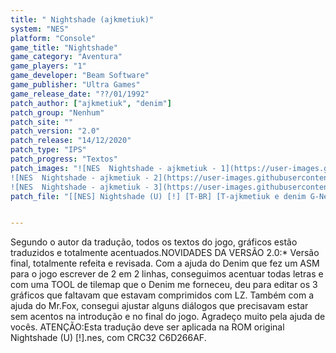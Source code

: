 ```yaml
---
title: " Nightshade (ajkmetiuk)"
system: "NES"
platform: "Console"
game_title: "Nightshade"
game_category: "Aventura"
game_players: "1"
game_developer: "Beam Software"
game_publisher: "Ultra Games"
game_release_date: "??/01/1992"
patch_author: ["ajkmetiuk", "denim"]
patch_group: "Nenhum"
patch_site: ""
patch_version: "2.0"
patch_release: "14/12/2020"
patch_type: "IPS"
patch_progress: "Textos"
patch_images: "![NES  Nightshade - ajkmetiuk - 1](https://user-images.githubusercontent.com/46766099/120220902-e2319700-c213-11eb-8a57-52dc12634766.png)
![NES  Nightshade - ajkmetiuk - 2](https://user-images.githubusercontent.com/46766099/120220905-e2ca2d80-c213-11eb-9ed1-198d0255281a.png)
![NES  Nightshade - ajkmetiuk - 3](https://user-images.githubusercontent.com/46766099/120220906-e362c400-c213-11eb-81e1-c81fb499161e.png)"
patch_file: "[[NES] Nightshade (U) [!] [T-BR] [T-ajkmetiuk e denim G-Nenhum] [V-2.0 A-2020]](https://github.com/ajkmetiuk/romhackersbr-db/files/6571416/Nightshade_BR_2.0.zip)"


---
```

Segundo o autor da tradução, todos os textos do jogo, gráficos estão traduzidos e totalmente acentuados.NOVIDADES DA VERSÃO 2.0:* Versão final, totalmente refeita e revisada. Com a ajuda do Denim que fez um ASM para o jogo escrever de 2 em 2 linhas, conseguimos acentuar todas letras e com uma TOOL de tilemap que o Denim me forneceu, deu para editar os 3 gráficos que faltavam que estavam comprimidos com LZ. Também com a ajuda do Mr.Fox, consegui ajustar alguns diálogos que precisavam estar sem acentos na introdução e no final do jogo. Agradeço muito pela ajuda de vocês. ATENÇÃO:Esta tradução deve ser aplicada na ROM original Nightshade (U) [!].nes, com CRC32 C6D266AF.
